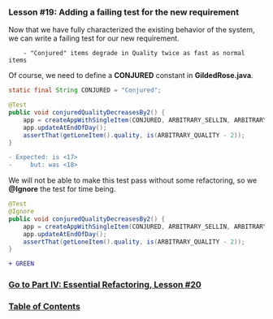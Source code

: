 ### Lesson #19: Adding a failing test for the new requirement
Now that we have fully characterized the existing behavior of the system, we can write a failing test for our new requirement.  
```
    - "Conjured" items degrade in Quality twice as fast as normal items
```
Of course, we need to define a **CONJURED** constant in **GildedRose.java**.

```java
static final String CONJURED = "Conjured";
```
```java
@Test
public void conjuredQualityDecreasesBy2() {
    app = createAppWithSingleItem(CONJURED, ARBITRARY_SELLIN, ARBITRARY_QUALITY);
    app.updateAtEndOfDay();
    assertThat(getLoneItem().quality, is(ARBITRARY_QUALITY - 2));
}
```
```diff
- Expected: is <17>
-     but: was <18>
```	
We will not be able to make this test pass without some refactoring, so we **@Ignore** the test for time being.
```java
@Test
@Ignore
public void conjuredQualityDecreasesBy2() {
    app = createAppWithSingleItem(CONJURED, ARBITRARY_SELLIN, ARBITRARY_QUALITY);
    app.updateAtEndOfDay();
    assertThat(getLoneItem().quality, is(ARBITRARY_QUALITY - 2));
}
```
```diff
+ GREEN
```	
### [Go to Part IV: Essential Refactoring, Lesson #20](https://github.com/d215steinberg/GildedRose-Java/tree/Lesson%2320)
### [Table of Contents](https://github.com/d215steinberg/GildedRose-Java/blob/startPoint/Table%20of%20Contents.md)